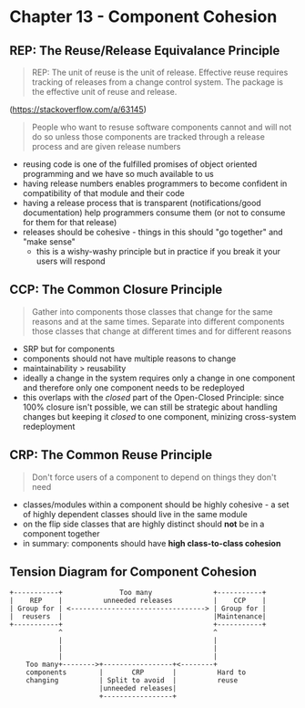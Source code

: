 # Chapter 13 - Component Cohesion

## REP: The Reuse/Release Equivalance Principle

> REP: The unit of reuse is the unit of release. Effective reuse requires tracking of releases from a change control system. The package is the effective unit of reuse and release.

(https://stackoverflow.com/a/63145)

> People who want to resuse software components cannot and will not do so unless those components are tracked through a release process and are given release numbers

* reusing code is one of the fulfilled promises of object oriented programming and we have so much available to us
* having release numbers enables programmers to become confident in compatibility of that module and their code
* having a release process that is transparent (notifications/good documentation) help programmers consume them (or not to consume for them for that release)
* releases should be cohesive - things in this should "go together" and "make sense"
  * this is a wishy-washy principle but in practice if you break it your users will respond
  
## CCP: The Common Closure Principle

> Gather into components those classes that change for the same reasons and at the same times. Separate into different components those classes that change at different times and for different reasons

* SRP but for components
* components should not have multiple reasons to change
* maintainability > reusability
* ideally a change in the system requires only a change in one component and therefore only one component needs to be redeployed
* this overlaps with the _closed_ part of the Open-Closed Principle: since 100% closure isn't possible, we can still be strategic about handling changes but keeping it _closed_ to one component, minizing cross-system redeployment

## CRP: The Common Reuse Principle

> Don't force users of a component to depend on things they don't need

* classes/modules within a component should be highly cohesive - a set of highly dependent classes should live in the same module
* on the flip side classes that are highly distinct should **not** be in a component together
* in summary: components should have **high class-to-class cohesion**

## Tension Diagram for Component Cohesion

```
+-----------+              Too many               +-----------+
|    REP    |          unneeded releases          |    CCP    |
| Group for | <---------------------------------> | Group for |
|  reusers  |                                     |Maintenance|
+-----------+                                     +-----------+
            ^                                     ^
            |                                     |
            |                                     |
            |                                     |
    Too many+-------->+-----------------+<--------+
    components        |       CRP       |          Hard to
    changing          | Split to avoid  |          reuse
                      |unneeded releases|
                      +-----------------+

```

